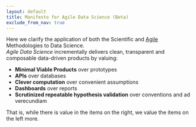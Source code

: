 ```yaml
---
layout: default
title: Manifesto for Agile Data Science (Beta)
exclude_from_nav: true
---
```





  


Here we clarify the application of both the Scientific and [Agile](http://www.agilemanifesto.org/) Methodologies to Data Science.  
*Agile Data Science* incrementally delivers clean, transparent and composable data-driven products by valuing:

 - **Minimal Viable Products** over prototypes
 - **APIs** over databases
 - **Clever computation** over convenient assumptions
 - **Dashboards** over reports
 - **Scrutinized repeatable hypothesis validation** over conventions and ad verecundiam

 That is, while there is value in the items on the right, we value the items on the left more.

